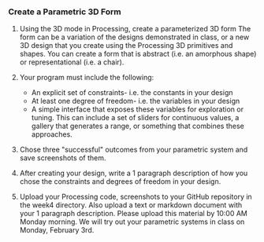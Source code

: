 ### Create a Parametric 3D Form

1. Using the 3D mode in Processing, create a parameterized 3D form
    The form can be a variation of the designs demonstrated in class, or a new 3D design that you create using the Processing 3D primitives and shapes. You can create a form that is abstract (i.e. an amorphous shape) or representational (i.e. a chair). 

2. Your program must include the following:
    * An explicit set of constraints- i.e. the constants in your design
    * At least one degree of freedom- i.e. the variables in your design
    * A simple interface that exposes these variables for exploration or tuning. This can include a set of sliders for continuous values, a gallery that generates a range, or something that combines these approaches.
3. Chose three "successful" outcomes from your parametric system and save screenshots of them.

4. After creating your design, write a 1 paragraph description of how you chose the constraints and degrees of freedom in your design.

5. Upload your Processing code, screenshots to your GitHub repository in the week4 directory. Also upload a text or markdown document with your 1 paragraph description. Please upload this material by 10:00 AM Monday morning. We will try out your parametric systems in class on Monday, February 3rd.
